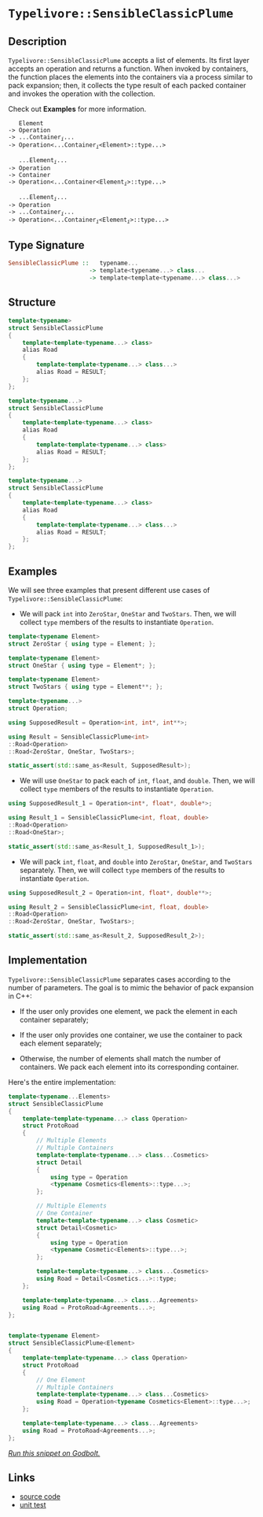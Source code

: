 <!-- Copyright 2024 Feng Mofan
SPDX-License-Identifier: Apache-2.0 -->

# `Typelivore::SensibleClassicPlume`

## Description

`Typelivore::SensibleClassicPlume` accepts a list of elements.
Its first layer accepts an operation and returns a function.
When invoked by containers, the function places the elements into the containers via a process similar to pack expansion;
then, it collects the type result of each packed container and invokes the operation with the collection.

Check out **Examples** for more information.

<pre><code>   Element
-> Operation
-> ...Container<sub><i>i</i></sub>...
-> Operation&lt;...Container<sub><i>i</i></sub>&lt;Element&gt;::type...&gt;</code></pre>
<pre><code>   ...Element<sub><i>i</i></sub>...
-> Operation
-> Container
-> Operation&lt;...Container&lt;Element<sub><i>i</i></sub>&gt;::type...&gt;</code></pre>
<pre><code>   ...Element<sub><i>i</i></sub>...
-> Operation
-> ...Container<sub><i>i</i></sub>...
-> Operation<...Container<sub><i>i</i></sub>&lt;Element<sub><i>i</i></sub>&gt;::type...&gt;</code></pre>

## Type Signature

```Haskell
SensibleClassicPlume ::   typename... 
                       -> template<typename...> class...
                       -> template<template<typename...> class...>
```

## Structure

```C++
template<typename>
struct SensibleClassicPlume
{
    template<template<typename...> class>
    alias Road
    {
        template<template<typename...> class...>
        alias Road = RESULT;
    };
};
```

```C++
template<typename...>
struct SensibleClassicPlume
{
    template<template<typename...> class>
    alias Road
    {
        template<template<typename...> class>
        alias Road = RESULT;
    };
};
```

```C++
template<typename...>
struct SensibleClassicPlume
{
    template<template<typename...> class>
    alias Road
    {
        template<template<typename...> class...>
        alias Road = RESULT;
    };
};
```

## Examples

We will see three examples that present different use cases of `Typelivore::SensibleClassicPlume`:

- We will pack `int` into `ZeroStar`, `OneStar` and `TwoStars`.
Then, we will collect `type` members of the results to instantiate `Operation`.

```C++
template<typename Element>
struct ZeroStar { using type = Element; };

template<typename Element>
struct OneStar { using type = Element*; };

template<typename Element>
struct TwoStars { using type = Element**; };

template<typename...>
struct Operation;

using SupposedResult = Operation<int, int*, int**>;

using Result = SensibleClassicPlume<int>
::Road<Operation>
::Road<ZeroStar, OneStar, TwoStars>;

static_assert(std::same_as<Result, SupposedResult>);
```

- We will use `OneStar` to pack each of `int`, `float`, and `double`.
Then, we will collect `type` members of the results to instantiate `Operation`.

```C++
using SupposedResult_1 = Operation<int*, float*, double*>;

using Result_1 = SensibleClassicPlume<int, float, double>
::Road<Operation>
::Road<OneStar>;

static_assert(std::same_as<Result_1, SupposedResult_1>);
```

- We will pack `int`, `float`, and `double` into `ZeroStar`, `OneStar`, and `TwoStars` separately.
Then, we will collect `type` members of the results to instantiate `Operation`.

```C++
using SupposedResult_2 = Operation<int, float*, double**>;

using Result_2 = SensibleClassicPlume<int, float, double>
::Road<Operation>
::Road<ZeroStar, OneStar, TwoStars>;

static_assert(std::same_as<Result_2, SupposedResult_2>);
```

## Implementation

`Typelivore::SensibleClassicPlume` separates cases according to the number of parameters.
The goal is to mimic the behavior of pack expansion in C++:

- If the user only provides one element, we pack the element in each container separately;

- If the user only provides one container, we use the container to pack each element separately;

- Otherwise, the number of elements shall match the number of containers.
We pack each element into its corresponding container.

Here's the entire implementation:

```C++
template<typename...Elements> 
struct SensibleClassicPlume
{
    template<template<typename...> class Operation>
    struct ProtoRoad
    {
        // Multiple Elements
        // Multiple Containers
        template<template<typename...> class...Cosmetics>
        struct Detail
        {
            using type = Operation
            <typename Cosmetics<Elements>::type...>;
        };

        // Multiple Elements
        // One Container
        template<template<typename...> class Cosmetic>
        struct Detail<Cosmetic>
        {
            using type = Operation
            <typename Cosmetic<Elements>::type...>;
        };

        template<template<typename...> class...Cosmetics>
        using Road = Detail<Cosmetics...>::type;
    };

    template<template<typename...> class...Agreements>
    using Road = ProtoRoad<Agreements...>;
};


template<typename Element>
struct SensibleClassicPlume<Element>
{
    template<template<typename...> class Operation>
    struct ProtoRoad
    {
        // One Element
        // Multiple Containers
        template<template<typename...> class...Cosmetics>
        using Road = Operation<typename Cosmetics<Element>::type...>;
    };

    template<template<typename...> class...Agreements>
    using Road = ProtoRoad<Agreements...>;
};
```

[*Run this snippet on Godbolt.*](https://godbolt.org/#z:OYLghAFBqd5QCxAYwPYBMCmBRdBLAF1QCcAaPECAMzwBtMA7AQwFtMQByARg9KtQYEAysib0QXACx8BBAKoBnTAAUAHpwAMvAFYTStJg1DIApACYAQuYukl9ZATwDKjdAGFUtAK4sGIAMwAbKSuADJ4DJgAcj4ARpjEIACcwQAOqAqETgwe3r4BaRlZAuGRMSzxiSm2mPaOAkIETMQEuT5%2BQTV12Y3NBKXRcQnJwQpNLW35nWN9A%2BWVIwCUtqhexMjsHASYLKkG2yb%2BbgQAnqmMrJgAdDfY9GyCCofYANQmGgCCY8ReDi9CjEysXobgMCkyyGUeUw7w%2BJgA7FZPi8US9trt9jCjui9kwDtizhc2Dcrs8XsgwQoXgB5c7EPHZZ6w1Evb6/AgvZTEVBEABKqCY6GZqIRSI%2BLJZAHpJS8ALJeWiOPaYF53HaMAhPZESlHSuUKpX0F4eQRMCIJLXinVona4/HHW2Yw7HQnMYk3MkUpjgkkeBRsRzIJ7%2BbDCnVsv4AEUwTToYYlovj1peXkyRjRhLe/kjNLpDIESetztO5zdKr9AbwQedaoemueIBAJeuHpDhzFyYRkfbsMLupl8sVeGVqvuGstyb11MixtkZsixD7NoxeKxDpX9ubZZJnsps/9MarTO14YIPyjMbNtGdFcPpjbJ4TiKXLNTEWAGfOWZztIS%2BYYL4igSpaXPulb3m4tbjg2TaEjubb%2BB2Rbwt2iG9o%2BLI4k62KOquxaupc8GvF6Po3LegbBqGGGom%2B6b8oK34vNGsbXkc5FVgoRGNs2PaPl2vFwo%2BWF4ThG5rluhGtsRlIkh8wDEJg6qPMeVoorRH70egjFcjyqCac6ckKUpmpEQJ/FoZ86EfMJm4EWwo7GSpEYcgCDBAiClJVlCPhrlBggqYmQm4ZuwXiXZLakiG5J7r%2B9L1ABD6qayZ7spy3J8gKQp8c%2B1H9jSM5%2BQQS56oOhrlnO5rEBO1o2eJoX4SB7qRdJ3qcWRGTgZRS7qS8mmMbF/4NUS5UHhRNZjv5IbcXBUkCSy5livGtXFvVwHDUR0WtbJ8mKXWXWPj1fWHDmOkZYKBk7cZbXNWZKFmZ8koAFTPS9r2SrCT3PQAKtgQhfS970Pa9wOPYDglwmY/gRBSXhYFmbhoAwGypPWiWwsta1lg5dZOSlfwAFoJKgvTEG8iIpmmH7NoxhXtmTqGLZ8GMuo1Kq04lzn5ZgJNkxYFPvp%2BKrHdjGqPXTC1WczEn2ezVFfHjHJfQA7sT4xUqK/PptTwuFc94t3RZ4NS%2BFpmfJzA3xfdHx6l9mBjC8GhWT1QheKk6RKOgvJ2wa/V5pbRwRAQpAvIHj3B6HYsIYzHyHd7iqMa57mYKCrVedCzqBypjb6UcFuMol2eZc6hPciTwfTtz4zB8rqvNF1huwjMgYAPqtQkBAQGM6CNgolyt8GbhewoBrBy7bsZJgntx0VIaLFbNt2xyXBO5T/yu%2B7k9DwazdcL7f7%2B24ofB1QtACgQYcvOgqzApgkehg3nyx8Pio7wngJ4DfKfgmnPkZ4Ix%2BnzxMHK%2BXgb5ZxADnNwecCwFwgUXXOkQSZMgfvLBkyB%2B5KBaJ3Ag3cQC9zYP3Z0W8X5cFHuvCeU9n4EB3s8OeKCF72zMCvAWY8N6UO3mYPecV86H3/i8E%2BZ8L4gJvnrKOzC6LT2bpw4WicP4eVTpCdOAc%2BECKAZfa%2B9BwGQOgQlOWhdzpHBLrXMgXMy4vBriTeu0cm5Vgwe3bBuD8GYEIUcYh1CzBkPHh7NxUjaHtg4MsWgnAACsvA/AcC0KQVAnA3DWGsKyVY6whaQx4KQAgmgAnLAANYgGCZIK4GhJBcHhP4DQwSNBmECIEMwAAOGp%2BhOCSF4CwCQGgNCkHCZE6JHBeAKBAO09JESAmkDgLAGAiAQCrAIKkLwQcKAQDQLsOgCQoiXE4KoGpgQAC0gRJAvGAMgZALwpBXDMLwSehASB4G7qQ/gggRBiHYFIGQghFAqHUEM0guhSFK3pKkTgPBAkhLCRkqJnBqSzJmRyVAVAXgbO2bs/Zhzjn5M4RADwSz6Ck3MP4LgixeCDK0MsCASBFmpGWWQeZZKKUgGAFIDxNBFQWkoLEUFsQIjNBOAC3g7LmDEBONSWI2hMAOG5aQRZdZpy0C5Z8rAsQvDADcGIWgfTuC8CwCwQwwBxCyrwApBweAABudtQWYFUCK2ZmxUmB1qKC2gH96T8o8FgUFZ48AtLVaQY1xBYgT2jJqow9qjAZOWCfJgwAFAADU8CYCVr%2BcJqS7nCFEOIZ5Sa3lqFBd8/QWqUBxMsPoD%2BfTIDLFQCjbIqqtld2OqYSw1gzBdO9cQa5JqS1dBFfFFwDB3CeHaHoMI5p5jDFIe7YoORe35BHUUeKcwhiJFIXYDtPRxitAnX4BdtQl0NBXbOiow7bArsmOug9sxB1zokMsBQiSNgXoaRwUJHTQXdLhZsnZeyDlHJOWi3AlzsUpPxWkkNywECYEFMMCA2SQCSH8FcJI/h4SSEKWYSQgQ2nBMCEkO9TTSAtNxVcQIXBAg1KSDUwjeSuDBLg8ETpvBum9P6YBoZxLxkksmZC2Z5BKDUqxastgnBmgsENfCLZTBNrpi4EkK4XACnnPwEQZtNyXnJseRIaQ6alCZs%2BboDxvymD/LVUC%2B9ILPndIhdM2ZLwYUvAE0JkTYmPwSakwUl46LUCYoSG8SGZgAOEuGax7jCROMLLc%2BSrFIAbPCa9EYCTXB2mMu2FVFlbKOX8rFbyzlgrhWis9RKjUUqZWRLlQqpVtAVVio1VqnVhW9VLuNaqyJZqLXbDFTaoJnz7WxEdScZ1mxIluo9ak71vqlD%2Bsq%2B%2BENfADARujbG%2BNYqk0PNTWp2QGaPmRO0zm4NtarAFo68WiDUTy0CErdW7M2362NoSAp1tB3F0GucBAVwR7%2B3dt3QsKdmR4rPY%2B2Ot7%2B67vxRJquvIx6AfLtPWUc9C7D1rr0DMFof352XuvU8wzD6aNgo4NZ4ggnhOiaiw5yT0mNAuZ/fJzzuKfNAdICBsDiQDttew7hyThT4SUfhCUyQyHdmkIx3R2wDHfPMfgKxqZUKgsBeILxzYAnEUsAUIao5hrHOYjGLJ391y9ALZTU85bryNNrZ0AEUgun9OArvejp94L2PQthbLvZ8vFcvGV5J1XHJXPub/f4fwVOmMjNJSFilEvA9hcV27ZuLvm5u9bjj3ZfA6AJb6RAVlnz0upc9WngVQqO1ity4IfLoKiuKuVaq1JFXA29fVTVg1dXTXmuQJalrghbXtYdZynrrrm0Dd4ENv1OwxvBr92G6bMa42lnm7IRbuulOrazcbgwW3802D2/AUtR23KcElF3PNdbLANto02lt%2B3L2bvu34R73bvshFe2evd87SCjq%2B7Dn7M7b/vfbWfoHV%2Bwfboh4MO/cOMOIOgBf%2BQ6SOKwawN6eKFuxmXSnA2OLAcuCuSuKuq49sEAZOJAFOeKBK1OtOWA9OhmTOIAZgkm3uwS5SRSbS3u8IRGj6JmnA9GAy1OOSkgwSsGwSNSlSSQkgSQJS8GXA/gd6/gsBtGjBjGRKhmZy9BcBPSEhmSXqFo2QUGQAA%3D)

## Links

- [source code](../../../../conceptrodon/typelivore/sensible_classic_plume.hpp)
- [unit test](../../../../tests/unit/typelivore/sensible_classic_plume.test.hpp)
